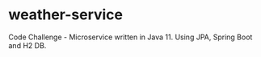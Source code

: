 # weather-service
Code Challenge - Microservice written in Java 11. Using JPA, Spring Boot and H2 DB. 
